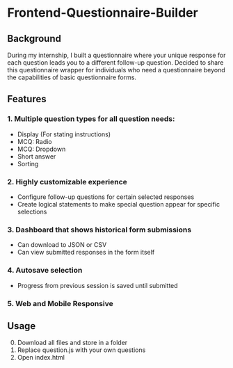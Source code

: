 # Frontend-Questionnaire-Builder

## Background
During my internship, I built a questionnaire where your unique response for each question leads you to a different follow-up question. Decided to share this questionnaire wrapper for individuals who need a questionnaire beyond the capabilities of basic questionnaire forms.

## Features
### 1. Multiple question types for all question needs:
  - Display (For stating instructions)
  - MCQ: Radio
  - MCQ: Dropdown
  - Short answer
  - Sorting


### 2. Highly customizable experience
  - Configure follow-up questions for certain selected responses
  - Create logical statements to make special question appear for specific selections


### 3. Dashboard that shows historical form submissions
  - Can download to JSON or CSV
  - Can view submitted responses in the form itself

  
### 4. Autosave selection
  - Progress from previous session is saved until submitted

  
### 5. Web and Mobile Responsive

## Usage
0. Download all files and store in a folder
1. Replace question.js with your own questions
2. Open index.html
